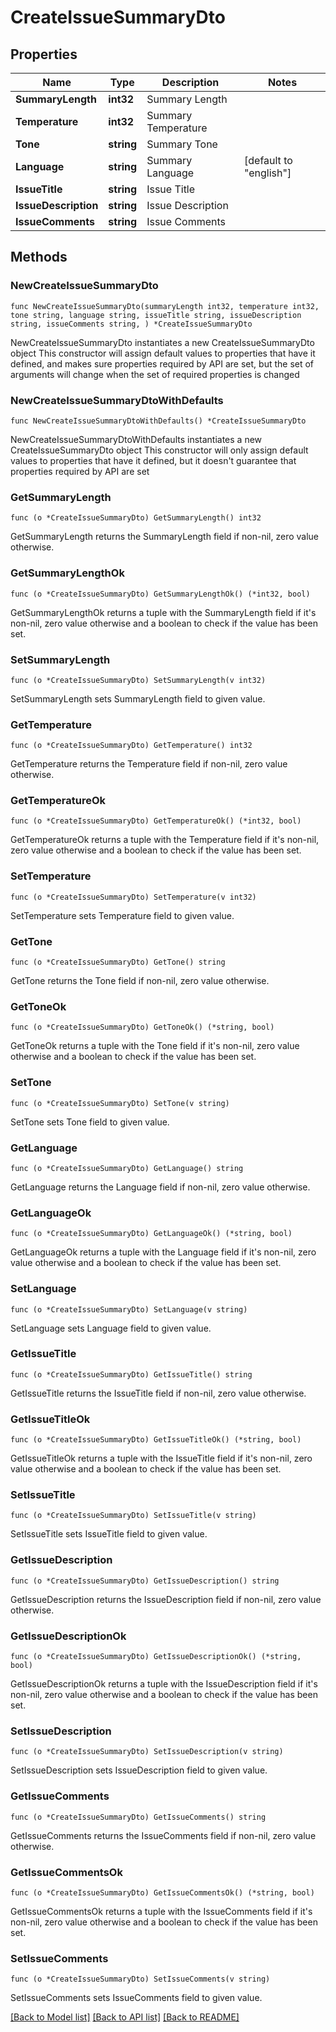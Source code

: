 # CreateIssueSummaryDto

## Properties

Name | Type | Description | Notes
------------ | ------------- | ------------- | -------------
**SummaryLength** | **int32** | Summary Length | 
**Temperature** | **int32** | Summary Temperature | 
**Tone** | **string** | Summary Tone | 
**Language** | **string** | Summary Language | [default to "english"]
**IssueTitle** | **string** | Issue Title | 
**IssueDescription** | **string** | Issue Description | 
**IssueComments** | **string** | Issue Comments | 

## Methods

### NewCreateIssueSummaryDto

`func NewCreateIssueSummaryDto(summaryLength int32, temperature int32, tone string, language string, issueTitle string, issueDescription string, issueComments string, ) *CreateIssueSummaryDto`

NewCreateIssueSummaryDto instantiates a new CreateIssueSummaryDto object
This constructor will assign default values to properties that have it defined,
and makes sure properties required by API are set, but the set of arguments
will change when the set of required properties is changed

### NewCreateIssueSummaryDtoWithDefaults

`func NewCreateIssueSummaryDtoWithDefaults() *CreateIssueSummaryDto`

NewCreateIssueSummaryDtoWithDefaults instantiates a new CreateIssueSummaryDto object
This constructor will only assign default values to properties that have it defined,
but it doesn't guarantee that properties required by API are set

### GetSummaryLength

`func (o *CreateIssueSummaryDto) GetSummaryLength() int32`

GetSummaryLength returns the SummaryLength field if non-nil, zero value otherwise.

### GetSummaryLengthOk

`func (o *CreateIssueSummaryDto) GetSummaryLengthOk() (*int32, bool)`

GetSummaryLengthOk returns a tuple with the SummaryLength field if it's non-nil, zero value otherwise
and a boolean to check if the value has been set.

### SetSummaryLength

`func (o *CreateIssueSummaryDto) SetSummaryLength(v int32)`

SetSummaryLength sets SummaryLength field to given value.


### GetTemperature

`func (o *CreateIssueSummaryDto) GetTemperature() int32`

GetTemperature returns the Temperature field if non-nil, zero value otherwise.

### GetTemperatureOk

`func (o *CreateIssueSummaryDto) GetTemperatureOk() (*int32, bool)`

GetTemperatureOk returns a tuple with the Temperature field if it's non-nil, zero value otherwise
and a boolean to check if the value has been set.

### SetTemperature

`func (o *CreateIssueSummaryDto) SetTemperature(v int32)`

SetTemperature sets Temperature field to given value.


### GetTone

`func (o *CreateIssueSummaryDto) GetTone() string`

GetTone returns the Tone field if non-nil, zero value otherwise.

### GetToneOk

`func (o *CreateIssueSummaryDto) GetToneOk() (*string, bool)`

GetToneOk returns a tuple with the Tone field if it's non-nil, zero value otherwise
and a boolean to check if the value has been set.

### SetTone

`func (o *CreateIssueSummaryDto) SetTone(v string)`

SetTone sets Tone field to given value.


### GetLanguage

`func (o *CreateIssueSummaryDto) GetLanguage() string`

GetLanguage returns the Language field if non-nil, zero value otherwise.

### GetLanguageOk

`func (o *CreateIssueSummaryDto) GetLanguageOk() (*string, bool)`

GetLanguageOk returns a tuple with the Language field if it's non-nil, zero value otherwise
and a boolean to check if the value has been set.

### SetLanguage

`func (o *CreateIssueSummaryDto) SetLanguage(v string)`

SetLanguage sets Language field to given value.


### GetIssueTitle

`func (o *CreateIssueSummaryDto) GetIssueTitle() string`

GetIssueTitle returns the IssueTitle field if non-nil, zero value otherwise.

### GetIssueTitleOk

`func (o *CreateIssueSummaryDto) GetIssueTitleOk() (*string, bool)`

GetIssueTitleOk returns a tuple with the IssueTitle field if it's non-nil, zero value otherwise
and a boolean to check if the value has been set.

### SetIssueTitle

`func (o *CreateIssueSummaryDto) SetIssueTitle(v string)`

SetIssueTitle sets IssueTitle field to given value.


### GetIssueDescription

`func (o *CreateIssueSummaryDto) GetIssueDescription() string`

GetIssueDescription returns the IssueDescription field if non-nil, zero value otherwise.

### GetIssueDescriptionOk

`func (o *CreateIssueSummaryDto) GetIssueDescriptionOk() (*string, bool)`

GetIssueDescriptionOk returns a tuple with the IssueDescription field if it's non-nil, zero value otherwise
and a boolean to check if the value has been set.

### SetIssueDescription

`func (o *CreateIssueSummaryDto) SetIssueDescription(v string)`

SetIssueDescription sets IssueDescription field to given value.


### GetIssueComments

`func (o *CreateIssueSummaryDto) GetIssueComments() string`

GetIssueComments returns the IssueComments field if non-nil, zero value otherwise.

### GetIssueCommentsOk

`func (o *CreateIssueSummaryDto) GetIssueCommentsOk() (*string, bool)`

GetIssueCommentsOk returns a tuple with the IssueComments field if it's non-nil, zero value otherwise
and a boolean to check if the value has been set.

### SetIssueComments

`func (o *CreateIssueSummaryDto) SetIssueComments(v string)`

SetIssueComments sets IssueComments field to given value.



[[Back to Model list]](../README.md#documentation-for-models) [[Back to API list]](../README.md#documentation-for-api-endpoints) [[Back to README]](../README.md)


